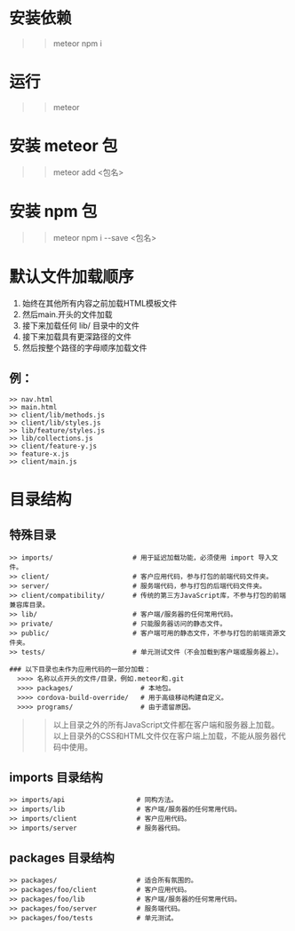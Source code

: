 # 安装依赖
  >> meteor npm i

# 运行
  >> meteor

# 安装 meteor 包
  >> meteor add <包名>

# 安装 npm 包
  >> meteor npm i --save <包名>

# 默认文件加载顺序
  1. 始终在其他所有内容之前加载HTML模板文件
  2. 然后main.开头的文件加载
  3. 接下来加载任何 lib/ 目录中的文件
  4. 接下来加载具有更深路径的文件
  5. 然后按整个路径的字母顺序加载文件

  ## 例：  
    >> nav.html  
    >> main.html  
    >> client/lib/methods.js  
    >> client/lib/styles.js  
    >> lib/feature/styles.js  
    >> lib/collections.js  
    >> client/feature-y.js  
    >> feature-x.js  
    >> client/main.js  

# 目录结构
  ## 特殊目录  
    >> imports/                    # 用于延迟加载功能，必须使用 import 导入文件。  
    >> client/                     # 客户应用代码，参与打包的前端代码文件夹。  
    >> server/                     # 服务端代码，参与打包的后端代码文件夹。  
    >> client/compatibility/       # 传统的第三方JavaScript库，不参与打包的前端兼容库目录。  
    >> lib/                        # 客户端/服务器的任何常用代码。  
    >> private/                    # 只能服务器访问的静态文件。  
    >> public/                     # 客户端可用的静态文件，不参与打包的前端资源文件夹。  
    >> tests/                      # 单元测试文件（不会加载到客户端或服务器上）。  

    ### 以下目录也未作为应用代码的一部分加载：  
      >>>> 名称以点开头的文件/目录，例如.meteor和.git  
      >>>> packages/                 # 本地包。  
      >>>> cordova-build-override/   # 用于高级移动构建自定义。  
      >>>> programs/                 # 由于遗留原因。  

  >> 以上目录之外的所有JavaScript文件都在客户端和服务器上加载。  
  >> 以上目录外的CSS和HTML文件仅在客户端上加载，不能从服务器代码中使用。  

  ## imports 目录结构  
    >> imports/api                  # 同构方法。  
    >> imports/lib                  # 客户端/服务器的任何常用代码。  
    >> imports/client               # 客户应用代码。  
    >> imports/server               # 服务器代码。  

  ## packages 目录结构  
    >> packages/                    # 适合所有氛围的。  
    >> packages/foo/client          # 客户应用代码。  
    >> packages/foo/lib             # 客户端/服务器的任何常用代码。  
    >> packages/foo/server          # 服务端代码。  
    >> packages/foo/tests           # 单元测试。  